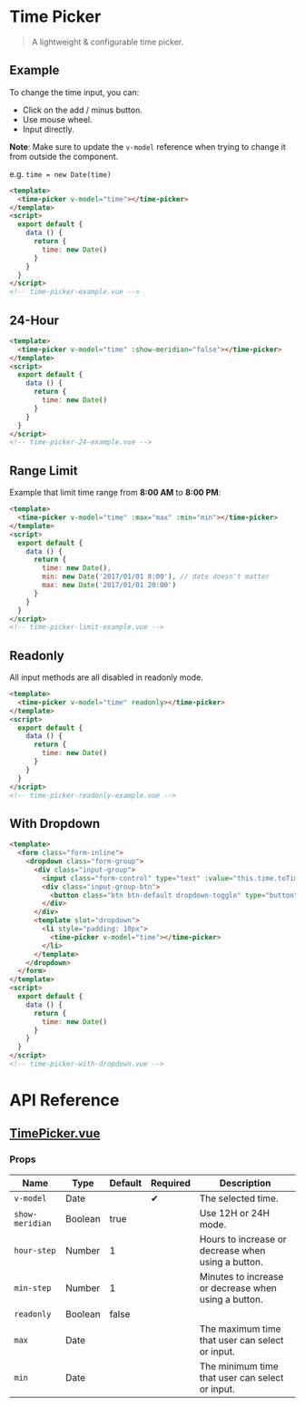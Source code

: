 # Time Picker

> A lightweight & configurable time picker.

## Example

To change the time input, you can:

* Click on the add / minus button.
* Use mouse wheel.
* Input directly.

**Note**: Make sure to update the `v-model` reference when trying to change it from outside the component.

e.g. `time = new Date(time)`

```html
<template>
  <time-picker v-model="time"></time-picker>
</template>
<script>
  export default {
    data () {
      return {
        time: new Date()
      }
    }
  }
</script>
<!-- time-picker-example.vue -->
```

## 24-Hour

```html
<template>
  <time-picker v-model="time" :show-meridian="false"></time-picker>
</template>
<script>
  export default {
    data () {
      return {
        time: new Date()
      }
    }
  }
</script>
<!-- time-picker-24-example.vue -->
```

## Range Limit

Example that limit time range from **8:00 AM** to **8:00 PM**:

```html
<template>
  <time-picker v-model="time" :max="max" :min="min"></time-picker>
</template>
<script>
  export default {
    data () {
      return {
        time: new Date(),
        min: new Date('2017/01/01 8:00'), // date doesn't matter
        max: new Date('2017/01/01 20:00')
      }
    }
  }
</script>
<!-- time-picker-limit-example.vue -->
```

## Readonly

All input methods are all disabled in readonly mode.

```html
<template>
  <time-picker v-model="time" readonly></time-picker>
</template>
<script>
  export default {
    data () {
      return {
        time: new Date()
      }
    }
  }
</script>
<!-- time-picker-readonly-example.vue -->
```

## With Dropdown

```html
<template>
  <form class="form-inline">
    <dropdown class="form-group">
      <div class="input-group">
        <input class="form-control" type="text" :value="this.time.toTimeString()" readonly="readonly">
        <div class="input-group-btn">
          <button class="btn btn-default dropdown-toggle" type="button"><i class="glyphicon glyphicon-time"></i></button>
        </div>
      </div>
      <template slot="dropdown">
        <li style="padding: 10px">
          <time-picker v-model="time"></time-picker>
        </li>
      </template>
    </dropdown>
  </form>
</template>
<script>
  export default {
    data () {
      return {
        time: new Date()
      }
    }
  }
</script>
<!-- time-picker-with-dropdown.vue -->
```


# API Reference

## [TimePicker.vue](https://github.com/wxsms/uiv/tree/master/src/components/timepicker/TimePicker.vue)

### Props

Name             | Type       | Default      | Required | Description
---------------- | ---------- | ------------ | -------- | -----------------------
`v-model`        | Date       |              | &#10004; | The selected time.
`show-meridian`  | Boolean    | true         |          | Use 12H or 24H mode.
`hour-step`      | Number     | 1            |          | Hours to increase or decrease when using a button.
`min-step`       | Number     | 1            |          | Minutes to increase or decrease when using a button.
`readonly`       | Boolean    | false        |          | 
`max`            | Date       |              |          | The maximum time that user can select or input.
`min`            | Date       |              |          | The minimum time that user can select or input.
